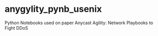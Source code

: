 # anygylity_pynb_usenix
Python Notebooks used on paper Anycast Agility: Network Playbooks to Fight DDoS
